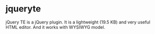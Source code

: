 jqueryte
========

 jQuery TE is a jQuery plugin.  It is a lightweight (19.5 KB) and very useful HTML editor.  And it works with WYSIWYG model. 
